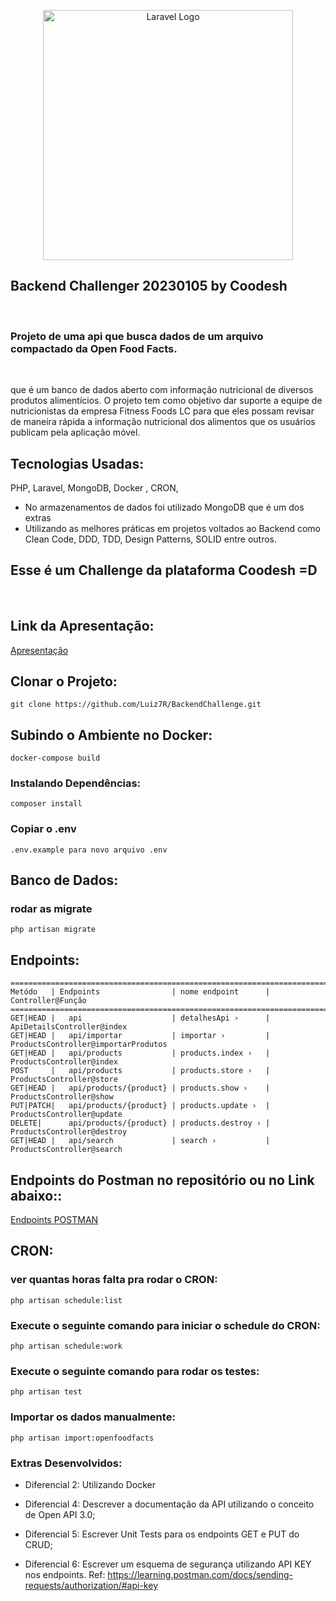 <p align="center"><a href="https://laravel.com" target="_blank"><img src="https://raw.githubusercontent.com/laravel/art/master/logo-lockup/5%20SVG/2%20CMYK/1%20Full%20Color/laravel-logolockup-cmyk-red.svg" width="400" alt="Laravel Logo"></a></p>

## Backend Challenger 20230105 by Coodesh

<br>

### Projeto de uma api que busca dados de um arquivo compactado da Open Food Facts.

<br>

que é um banco de dados aberto com informação nutricional de diversos produtos alimentícios.
O projeto tem como objetivo dar suporte a equipe de nutricionistas da empresa Fitness Foods LC para que eles possam revisar de maneira rápida a informação nutricional dos alimentos que os usuários publicam pela aplicação móvel.

## Tecnologias Usadas:

PHP, Laravel, MongoDB, Docker , CRON,

* No armazenamentos de dados foi utilizado MongoDB que é um dos extras
* Utilizando as melhores práticas em projetos voltados ao Backend como Clean Code, DDD, TDD, Design Patterns, SOLID entre outros.

## Esse é um Challenge da plataforma Coodesh =D
<br>

## Link da Apresentação:

<a href="https://www.loom.com/share/7927a605488e46a1bf31abdb6ee3ab0d">Apresentação</a>
## Clonar o Projeto:

```
git clone https://github.com/Luiz7R/BackendChallenge.git
```

## Subindo o Ambiente no Docker:

```
docker-compose build
```
### Instalando Dependências:
```
composer install
```

### Copiar o .env

```
.env.example para novo arquivo .env
```

## Banco de Dados:

### rodar as migrate

```
php artisan migrate
```

## Endpoints:
```
==============================================================================================
Metódo   | Endpoints                | nome endpoint      | Controller@Função
===============================================================================================
GET|HEAD |   api                    | detalhesApi ›      | ApiDetailsController@index
GET|HEAD |   api/importar           | importar ›         | ProductsController@importarProdutos
GET|HEAD |   api/products           | products.index ›   |  ProductsController@index
POST     |   api/products           | products.store ›   | ProductsController@store
GET|HEAD |   api/products/{product} | products.show ›    | ProductsController@show
PUT|PATCH|   api/products/{product} | products.update ›  | ProductsController@update
DELETE|      api/products/{product} | products.destroy › | ProductsController@destroy
GET|HEAD |   api/search             | search ›           | ProductsController@search

```



## Endpoints do Postman no repositório ou no Link abaixo::

<a href="https://documenter.getpostman.com/view/12724363/2s93sW8FVy">Endpoints POSTMAN</a>

## CRON:

### ver quantas horas falta pra rodar o CRON:

```
php artisan schedule:list
```

### Execute o seguinte comando para iniciar o schedule do CRON:

```
php artisan schedule:work
```

### Execute o seguinte comando para rodar os testes:

```
php artisan test
```

### Importar os dados manualmente:

```
php artisan import:openfoodfacts
```

### Extras Desenvolvidos:

* Diferencial 2: Utilizando Docker
* Diferencial 4: Descrever a documentação da API utilizando o conceito de Open API 3.0;

* Diferencial 5: Escrever Unit Tests para os endpoints  GET e PUT do CRUD;

* Diferencial 6: Escrever um esquema de segurança utilizando API KEY nos endpoints. Ref: https://learning.postman.com/docs/sending-requests/authorization/#api-key

